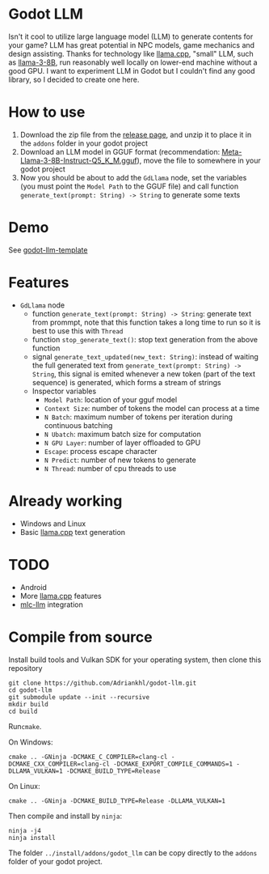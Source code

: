 # Godot LLM
Isn't it cool to utilize large language model (LLM) to generate contents for your game? LLM has great potential in NPC models, game mechanics and design assisting. Thanks for technology like [llama.cpp](https://github.com/ggerganov/llama.cpp), "small" LLM, such as [llama-3-8B](https://huggingface.co/meta-llama/Meta-Llama-3-8B), run reasonably well locally on lower-end machine without a good GPU.
I want to experiment LLM in Godot but I couldn't find any good library, so I decided to create one here.

# How to use
1. Download the zip file from the [release page](https://github.com/Adriankhl/godot-llm/releases), and unzip it to place it in the `addons` folder in your godot project
2. Download an LLM model in GGUF format (recommendation: [Meta-Llama-3-8B-Instruct-Q5_K_M.gguf](https://huggingface.co/lmstudio-community/Meta-Llama-3-8B-Instruct-GGUF/tree/main)), move the file to somewhere in your godot project
3. Now you should be about to add the `GdLlama` node, set the variables (you must point the `Model Path` to the GGUF file) and call function `generate_text(prompt: String) -> String` to generate some texts

# Demo
See [godot-llm-template](https://github.com/Adriankhl/godot-llm-template)

# Features
* `GdLlama` node
  - function `generate_text(prompt: String) -> String`: generate text from prommpt, note that this function takes a long time to run so it is best to use this with `Thread`
  - function `stop_generate_text()`: stop text generation from the above function
  - signal `generate_text_updated(new_text: String)`: instead of waiting the full generated text from `generate_text(prompt: String) -> String`, this signal is emited whenever a new token (part of the text sequence) is generated, which forms a stream of strings
  - Inspector variables
    * `Model Path`: location of your gguf model
    * `Context Size`: number of tokens the model can process at a time
    * `N Batch`: maximum number of tokens per iteration during continuous batching
    * `N Ubatch`: maximum batch size for computation
    * `N GPU Layer`: number of layer offloaded to GPU
    * `Escape`: process escape character
    * `N Predict`: number of new tokens to generate
    * `N Thread`: number of cpu threads to use

# Already working
* Windows and Linux
* Basic [llama.cpp](https://github.com/ggerganov/llama.cpp) text generation

# TODO
* Android
* More [llama.cpp](https://github.com/ggerganov/llama.cpp) features
* [mlc-llm](https://github.com/mlc-ai/mlc-llm) integration

# Compile from source
Install build tools and Vulkan SDK for your operating system, then clone this repository
```
git clone https://github.com/Adriankhl/godot-llm.git
cd godot-llm
git submodule update --init --recursive
mkdir build
cd build
```

Run`cmake`.

On Windows:
```
cmake .. -GNinja -DCMAKE_C_COMPILER=clang-cl -DCMAKE_CXX_COMPILER=clang-cl -DCMAKE_EXPORT_COMPILE_COMMANDS=1 -DLLAMA_VULKAN=1 -DCMAKE_BUILD_TYPE=Release
```

On Linux:
```
cmake .. -GNinja -DCMAKE_BUILD_TYPE=Release -DLLAMA_VULKAN=1
```

Then compile and install by `ninja`:
```
ninja -j4
ninja install
```

The folder `../install/addons/godot_llm` can be copy directly to the `addons` folder of your godot project.
